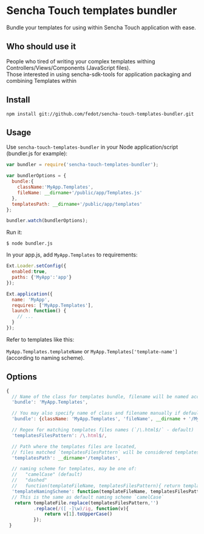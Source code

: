 Sencha Touch templates bundler
==============================

Bundle your templates for using within Sencha Touch application with ease.

Who should use it
-----------------

People who tired of writing your complex templates withing Controllers/Views/Components (JavaScript files).  
Those interested in using sencha-sdk-tools for application packaging and combining Templates within 

Install
-------

    npm install git://github.com/fedot/sencha-touch-templates-bundler.git

Usage
-----

Use `sencha-touch-templates-bundler` in your Node application/script (bundler.js for example):

```javascript
var bundler = require('sencha-touch-templates-bundler');

var bundlerOptions = {
  bundle:{
    className:'MyApp.Templates',
    fileName: __dirname+'/public/app/Templates.js'
  },
  templatesPath: __dirname+'/public/app/templates'
};

bundler.watch(bundlerOptions);
```

Run it:

    $ node bundler.js

In your app.js, add `MyApp.Templates` to requirements:

```javascript
Ext.Loader.setConfig({
  enabled:true,
  paths: {'MyApp':'app'}
});

Ext.application({
  name: 'MyApp',
  requires: ['MyApp.Templates'],
  launch: function() {
    // ...
  }
});
```

Refer to templates like this:

`MyApp.Templates.templateName` or `MyApp.Templates['template-name']` (according to naming scheme).

Options
-------

```javascript
{
  // Name of the class for templates bundle, filename will be named according to Sencha Naming convention
  'bundle': 'MyApp.Templates',

  // You may also specify name of class and filename manually if default naming isn't works for you
  'bundle': {className: 'MyApp.Templates', 'fileName', __dirname + '/MyApp/Templates.js'},

  // Regex for matching templates files names (`/\.html$/` - default)
  'templatesFilesPattern': /\.html$/,

  // Path where the templates files are located,
  // files matched `templatesFilesPattern` will be considered templates to be bundled
  'templatesPath': __dirname+'/templates',

  // naming scheme for templates, may be one of:
  //   "camelCase" (default)
  //   "dashed"
  //   function(templateFileName, templatesFilesPattern){ return templateName; }
  'templateNamingScheme': function(templateFileName, templatesFilesPattern){
  // This is the same as default naming scheme `camelCase`
   return templateFile.replace(templatesFilesPattern,'')
          .replace(/([ -]\w)/ig, function(v){
              return v[1].toUpperCase()
          });
 }
```